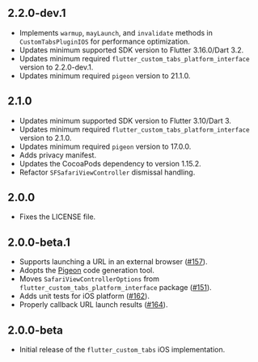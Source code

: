 ## 2.2.0-dev.1

- Implements `warmup`, `mayLaunch`, and `invalidate` methods in `CustomTabsPluginIOS` for performance optimization.
- Updates minimum supported SDK version to Flutter 3.16.0/Dart 3.2.
- Updates minimum required `flutter_custom_tabs_platform_interface` version to 2.2.0-dev.1.
- Updates minimum required `pigeon` version to 21.1.0.

## 2.1.0

- Updates minimum supported SDK version to Flutter 3.10/Dart 3.
- Updates minimum required `flutter_custom_tabs_platform_interface` version to 2.1.0.
- Updates minimum required `pigeon` version to 17.0.0.
- Adds privacy manifest.
- Updates the CocoaPods dependency to version 1.15.2.
- Refactor `SFSafariViewController` dismissal handling.

## 2.0.0

- Fixes the LICENSE file.

## 2.0.0-beta.1

- Supports launching a URL in an external browser ([#157](https://github.com/droibit/flutter_custom_tabs/pull/157)).
- Adopts the [Pigeon](https://pub.dev/packages/pigeon) code generation tool.
- Moves `SafariViewControllerOptions` from `flutter_custom_tabs_platform_interface` package ([#151](https://github.com/droibit/flutter_custom_tabs/pull/151)).
- Adds unit tests for iOS platform ([#162](https://github.com/droibit/flutter_custom_tabs/pull/162)).
- Properly callback URL launch results ([#164](https://github.com/droibit/flutter_custom_tabs/pull/164)).

## 2.0.0-beta

- Initial release of the `flutter_custom_tabs` iOS implementation.
